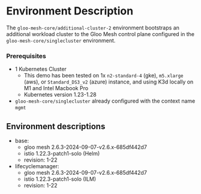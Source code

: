 # Environment Description
The `gloo-mesh-core/additional-cluster-2` environment bootstraps an additional workload cluster to the Gloo Mesh control plane configured in the `gloo-mesh-core/singlecluster` environment.

### Prerequisites
- 1 Kubernetes Cluster
    - This demo has been tested on 1x `n2-standard-4` (gke), `m5.xlarge` (aws), or `Standard_DS3_v2` (azure) instance, and using K3d locally on M1 and Intel Macbook Pro
    - Kubernetes version 1.23-1.28
- `gloo-mesh-core/singlecluster` already configured with the context name `mgmt`

## Environment descriptions
- base:
    - gloo mesh 2.6.3-2024-09-07-v2.6.x-685df442d7
    - istio 1.22.3-patch1-solo (Helm)
    - revision: 1-22
- lifecyclemanager:
    - gloo mesh 2.6.3-2024-09-07-v2.6.x-685df442d7
    - istio 1.22.3-patch1-solo (ILM)
    - revision: 1-22